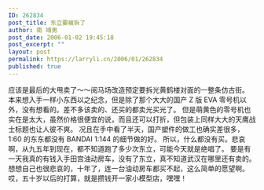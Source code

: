 ```yaml
---
ID: 262834
post_title: 东立要被拆了
author: 南 靖男
post_date: 2006-01-02 19:45:18
post_excerpt: ""
layout: post
permalink: https://larryli.cn/2006/01/262834
published: true
---
```

应该是最后的大甩卖了～～阅马场改造预定要拆光黄鹤楼对面的一整条仿古街。
本来想入手一样小东西以之纪念，但是除了那个大大的国产 Z 版 EVA 零号机以外，没有想看的。差不多该卖的、还买的都卖光买光了。
但是萌黄色的零号机也实在是太大，虽然价格很便宜的说，而且还可以打折，但包装上同样大大的天鹰战士标题也让人彼不爽。
况且在手中看了半天，国产塑件的做工也确实差很多，1:60 的东东都没有 BANDAI 1:144 的细节做的好。
所以，什么都没有买。悲哀啊，从九五年到现在，都不知道跑了多少次东立，可能今天就是绝唱了。
要是有一天我真的有钱入手田宫油动房车，没有了东立，真不知道武汉在哪里还有卖的。
想想自己也很悲哀的，十年了，连一台油动房车都买不起，这么简单的愿望啊。
哎，五十岁以后的打算，就是攒钱开一家小模型店，嘿嘿！